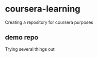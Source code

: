 # coursera-learning
Creating a repository for coursera purposes
## demo repo
Trying several things out
